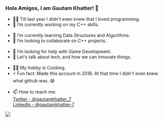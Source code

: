 ### Hola Amigos, I am Gautam Khatter! 👋

- 👨‍💻 Till last year I didn't even knew that I loved programming.
- 🔭 I’m currently working on my C++ skills.
<br></br>
- 🌱 I’m currently learning Data Structures and Algorithms.
- 👯 I’m looking to collaborate on C++ projects.
<br></br>
- 🤔 I’m looking for help with Game Development.
- 💬 Let's talk about tech, and how we can innovate things.
<br></br>
- 👨‍🍳 My hobby is Cooking.
- ⚡ Fun fact: Made this account in 2018. At that time I didn't even knew what github was. 😅
<br></br>
- 📫 How to reach me: <br>[Twitter - @gautamkhatter_7](https://twitter.com/gautamkhatter_7)</br>[LinkedIn - @gautamkhatter-7](www.linkedin.com/in/gautamkhatter-7)
<img src = "https://github-readme-stats.vercel.app/api?username=gautam-07&&show_icons=true&title_color=ff7582&icon_color=6f88fc&text_color=000000&bg_color=4e586e">
